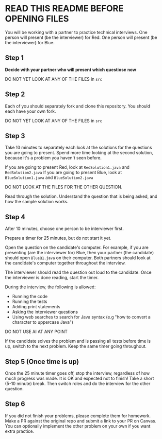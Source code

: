# READ THIS README BEFORE OPENING FILES

You will be working with a partner to practice technical interviews. One person will present (be the interviewer) for Red. One person will present (be the interviewer) for Blue.


## Step 1
**Decide with your partner who will present which questiosn now**

DO NOT YET LOOK AT ANY OF THE FILES in `src`

## Step 2
Each of you should separately fork and clone this repository. You should each have your own fork.

DO NOT YET LOOK AT ANY OF THE FILES in `src`

## Step 3 
Take 10 minutes to separately each look at the solutions for the questions you are going to present.
Spend more time looking at the second solution, because it's a problem you haven't seen before.

If you are going to present Red, look at `RedSolution1.java` and `RedSolution2.java`
If you are going to present Blue, look at `BlueSolution1.java` and `BlueSolution2.java`

DO NOT LOOK AT THE FILES FOR THE OTHER QUESTION.

Read through the solution. Understand the question that is being asked, and how the sample solution works. 

## Step 4
After 10 minutes, choose one person to be interviewer first. 

Prepare a timer for 25 minutes, but do not start it yet.

Open the question on the candidate's computer. For example, if you are presenting (are the interviewer for) Blue, then your partner (the candidate) should open `BlueQ1.java` on their computer. Both partners should look at the candidate's computer together throughout the interview.

The interviewer should read the question out loud to the candidate. Once the interviewer is done reading, start the timer.

During the interview, the following is allowed:
- Running the code
- Running the tests
- Adding print statements
- Asking the interviewer questions
- Using web searches to search for Java syntax (e.g "how to convert a character to uppercase Java")

DO NOT USE AI AT ANY POINT

If the candidate solves the problem and is passing all tests before time is up, switch to the next problem. Keep the same timer going throughout.

## Step 5 (Once time is up)
Once the 25 minute timer goes off, stop the interview, regardless of how much progress was made. It is OK and expected not to finish! Take a short (5-10 minute) break. Then switch roles and do the interview for the other question.


## Step 6
If you did not finish your problems, please complete them for homework. Make a PR against the original repo and submit a link to your PR on Canvas. You can optionally implement the other problem on your own if you want extra practice.